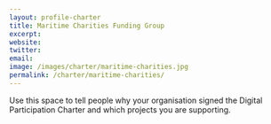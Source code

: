 ```yaml
---
layout: profile-charter
title: Maritime Charities Funding Group
excerpt: 
website: 
twitter: 
email: 
image: /images/charter/maritime-charities.jpg
permalink: /charter/maritime-charities/
---
```


Use this space to tell people why your organisation signed the Digital Participation Charter and which projects you are supporting.
